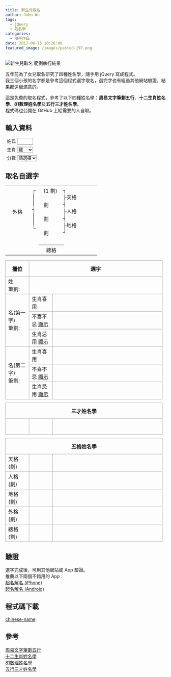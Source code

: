 ```yaml
---
title: 新生兒取名
author: John Wu
tags:
  - jQuery
  - 姓名學
categories:
  - 隨手作品
date: 2017-06-15 10:26:00
featured_image: /images/pasted-197.png
---
```

![新生兒取名 範例執行結果](/images/pasted-197.png)

五年前為了女兒取名研究了四種姓名學，隨手用 jQuery 寫成程式。  
我三個小孩的名字都是參考這個程式選字取名，選完字也有經過其他網站驗證，結果都還蠻滿意的。  

這是免費的取名程式，參考了以下四種姓名學：**周易文字筆劃五行**、**十二生肖姓名學**、**81數理姓名學**及**五行三才姓名學**。  
程式碼也公開在 GitHub 上給需要的人自取。  

<!-- more -->

## 輸入資料

<style>
table.drawCountResult{
    max-width: 300px;
}

table.drawCountResult td {
    border: none;
}

table.description {
    width: 98%;
    border-collapse: collapse;
    margin: 10px 0;
}
    table.description td, table.description th {
        border: 1px solid #aaa;
    }
        table.description td:first-child {
            width: 120px;
        }
tr {
    height: 50px;
}
form div {
    margin: 5px;
}
.hide {
    display: none;
}
</style>

<form>
    <div>
        <label>姓氏</label>
        <input id="familyName" value="" maxlength="1" style="width: 50px;" />
    </div>
    <div>
        <label>生肖</label>
        <select id="zodiac" style="width: 50px;">
            <option value="1_rat">鼠</option>
            <option value="2_ox">牛</option>
            <option value="3_tiger">虎</option>
            <option value="4_rabbit">兔</option>
            <option value="5_dragon">龍</option>
            <option value="6_snake">蛇</option>
            <option value="7_horse">馬</option>
            <option value="8_goat">羊</option>
            <option value="9_monkey">猴</option>
            <option value="10_rooster" selected="selected">雞</option>
            <option value="11_dog">狗</option>
            <option value="12_pig">豬</option>
        </select>
    </div>
    <div>
        <label>分數</label>
        <select id="combination">
            <option>請選擇</option>
        </select>
    </div>
</form>

## 取名自選字

<table class="drawCountResult">
    <tbody>
        <tr>
            <td valign="middle" align="center" width="60">
                外格<br>
                <span class="out5e"></span>
            </td>
            <td valign="top" align="left" width="20">
                ┌<br>
                │<br>
                │<br>
                ┤<br>
                │<br>
                │<br>
                └
            </td>
            <td valign="top" align="left" width="45">
                (1 劃)<br>
                <br>
                <span class="familyName"></span> <span class="familyNameDrawCount"></span> 劃
                <br>
                <br>
                <span class="giveNameDrawCount1"></span> 劃
                <br>
                <br>
                <span class="giveNameDrawCount2"></span> 劃
            </td>
            <td valign="top" align="left" width="100">
                ┐<br>
                ├天格 <span class="top5e"></span><br>
                ┤<br>
                ├人格 <span class="middle5e"></span><br>
                ┤<br>
                ├地格 <span class="bottom5e"></span><br>
                ┘
            </td>
        </tr>
        <tr>
            <td class="text-center" valign="top" align="center" colspan="4">
                ＿＿＿＿＿<br>
                總格 <span class="total5e"></span>
            </td>
        </tr>
    </tbody>
</table>
<table class="description">
    <col width="15%">
    <col width="15%">
    <col width="70%">
    <tr>
        <th>欄位</th>
        <th colspan="2">選字</th>
    </tr>
    <tr>
        <td>
            姓<br>
            筆劃:<span class="familyNameDrawCount"></span>
        </td>
        <td colspan="2"><span class="familyName"></span></td>
    </tr>
    <tr>
        <td rowspan="3">
            名(第一字)<br>
            筆劃:<span class="giveNameDrawCount1"></span>
        </td>
        <td>生肖喜用</td>
        <td>
            <span class="giveName1_better" />
        </td>
    </tr>
    <tr>
        <td>不喜不忌 <a class="btnDisplay" href="javascript:void(0);">顯示</a></td>
        <td>
            <span class="giveName1_normal hide" />
        </td>
    </tr>
    <tr>
        <td>生肖忌用 <a class="btnDisplay" href="javascript:void(0);">顯示</a></td>
        <td>
            <span class="giveName1_worse hide" />
        </td>
    </tr>
    <tr>
        <td rowspan="3">
            名(第二字)<br>
            筆劃:<span class="giveNameDrawCount2"></span>
        </td>
        <td>生肖喜用</td>
        <td>
            <span class="giveName2_better" />
        </td>
    </tr>
    <tr>
        <td>不喜不忌 <a class="btnDisplay" href="javascript:void(0);">顯示</a></td>
        <td>
            <span class="giveName2_normal hide" />
        </td>
    </tr>
    <tr>
        <td>生肖忌用 <a class="btnDisplay" href="javascript:void(0);">顯示</a></td>
        <td>
            <span class="giveName2_worse hide" />
        </td>
    </tr>
</table>
<table class="description">
    <col width="15%">
    <col width="15%">
    <col width="70%">
    <tr><th colspan="3">三才姓名學</th></tr>
    <tr>
        <td>
            <span class="sancai"></span>
        </td>
        <td style="width:100px;">
            <span class="sancaiGoodOrbad"></span>
        </td>
        <td>
            <span class="sancaiContent" />
        </td>
    </tr>
</table>
<table class="description">
    <col width="15%">
    <col width="15%">
    <col width="70%">
    <tr><th colspan="3">五格姓名學</th></tr>
    <tr>
        <td>
            天格(<span class="topDrawCount"></span>劃) <span class="top5e"></span>
        </td>
        <td style="width:100px;">
            <span class="topGoodOrbad"></span>
        </td>
        <td>
            <span class="topContent" />
        </td>
    </tr>
    <tr>
        <td>
            人格(<span class="middleDrawCount"></span>劃) <span class="middle5e"></span>
        </td>
        <td>
            <span class="middleGoodOrbad"></span>
        </td>
        <td>
            <span class="middleContent" />
        </td>
    </tr>
    <tr>
        <td>
            地格(<span class="bottomDrawCount"></span>劃) <span class="bottom5e"></span>
        </td>
        <td>
            <span class="bottomGoodOrbad"></span>
        </td>
        <td>
            <span class="bottomContent" />
        </td>
    </tr>
    <tr>
        <td>
            外格(<span class="outDrawCount"></span>劃) <span class="out5e"></span>
        </td>
        <td>
            <span class="outGoodOrbad"></span>
        </td>
        <td>
            <span class="outContent" />
        </td>
    </tr>
    <tr>
        <td>
            總格(<span class="totalDrawCount"></span>劃) <span class="total5e"></span>
        </td>
        <td>
            <span class="totalGoodOrbad"></span>
        </td>
        <td>
            <span class="totalContent" />
        </td>
    </tr>
</table>

<script src="https://code.jquery.com/jquery-2.1.1.min.js"></script>
<script src="https://johnwu1114.github.io/chinese-name/index.js"></script>
<script>
    $api_url = "https://johnwu1114.github.io/chinese-name/";
</script>

## 驗證

選字完成後，可用其他網站或 App 驗證。  
推薦以下兩個不錯用的 App：  
[起名解名 (iPhone)](https://itunes.apple.com/tw/app/qi-ming-jie-ming-bb-qu-ming/id598551046?l=zh)  
[起名解名 (Android)](https://play.google.com/store/apps/details?id=oms.mmc.fortunetelling.measuringtools.gmpay.nametest&hl=zh_TW)

## 程式碼下載

[chinese-name](https://github.com/johnwu1114/chinese-name)

## 參考

[周易文字筆劃五行](http://www.ivantsoi.com/wuxingzi.htm)  
[十二生肖姓名學](http://www.131.com.tw/word/b1_4.htm)  
[81數理姓名學](http://www.chaostec.com/destiny.htm)  
[五行三才姓名學](http://numerologys.net/index.php/三才姓名學)  